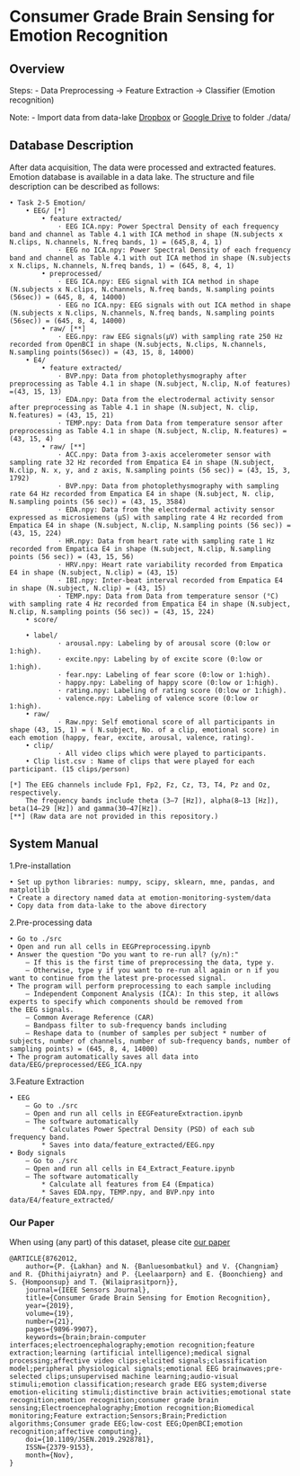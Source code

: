 # Consumer Grade Brain Sensing for Emotion Recognition

## Overview
Steps:
    - Data Preprocessing -> Feature Extraction -> Classifier (Emotion recognition)
    
Note:
    - Import data from data-lake [Dropbox](https://www.dropbox.com/sh/l0fxvbcvf15vnv1/AACMiqjFOMse6ODftzU7AKMxa?dl=0) or [Google Drive](https://drive.google.com/drive/folders/1uEdYurqxZb1hZX8IGuI-WYJAyyb8JDxn?usp=sharing) to folder ./data/


## Database Description
After data acquisition, The data were processed and extracted features. Emotion database is available in a data lake. The structure and file description can be described as follows:


    • Task 2-5 Emotion/
        • EEG/ [*]
            • feature extracted/
                · EEG ICA.npy: Power Spectral Density of each frequency band and channel as Table 4.1 with ICA method in shape (N.subjects x N.clips, N.channels, N.freq bands, 1) = (645,8, 4, 1)
                · EEG no ICA.npy: Power Spectral Density of each frequency band and channel as Table 4.1 with out ICA method in shape (N.subjects x N.clips, N.channels, N.freq bands, 1) = (645, 8, 4, 1)
            • preprocessed/
                · EEG ICA.npy: EEG signal with ICA method in shape (N.subjects x N.clips, N.channels, N.freq bands, N.sampling points (56sec)) = (645, 8, 4, 14000)
                · EEG no ICA.npy: EEG signals with out ICA method in shape (N.subjects x N.clips, N.channels, N.freq bands, N.sampling points (56sec)) = (645, 8, 4, 14000)
            • raw/ [**]
                · EEG.npy: raw EEG signals(µV) with sampling rate 250 Hz recorded from OpenBCI in shape (N.subjects, N.clips, N.channels, N.sampling points(56sec)) = (43, 15, 8, 14000) 
        • E4/
            • feature extracted/
                · BVP.npy: Data from photoplethysmography after preprocessing as Table 4.1 in shape (N.subject, N.clip, N.of features) =(43, 15, 13)
                · EDA.npy: Data from the electrodermal activity sensor after preprocessing as Table 4.1 in shape (N.subject, N. clip, N.features) = (43, 15, 21)
                · TEMP.npy: Data from Data from temperature sensor after preprocessing as Table 4.1 in shape (N.subject, N.clip, N.features) = (43, 15, 4)
            • raw/ [**]
                · ACC.npy: Data from 3-axis accelerometer sensor with sampling rate 32 Hz recorded from Empatica E4 in shape (N.subject, N.clip, N. x, y, and z axis, N.sampling points (56 sec)) = (43, 15, 3, 1792)
                · BVP.npy: Data from photoplethysmography with sampling rate 64 Hz recorded from Empatica E4 in shape (N.subject, N. clip, N.sampling points (56 sec)) = (43, 15, 3584)
                · EDA.npy: Data from the electrodermal activity sensor expressed as microsiemens (µS) with sampling rate 4 Hz recorded from Empatica E4 in shape (N.subject, N.clip, N.sampling points (56 sec)) = (43, 15, 224)
                · HR.npy: Data from heart rate with sampling rate 1 Hz recorded from Empatica E4 in shape (N.subject, N.clip, N.sampling points (56 sec)) = (43, 15, 56)
                · HRV.npy: Heart rate variability recorded from Empatica E4 in shape (N.subject, N.clip) = (43, 15)
                · IBI.npy: Inter-beat interval recorded from Empatica E4 in shape (N.subject, N.clip) = (43, 15)
                · TEMP.npy: Data from Data from temperature sensor (°C) with sampling rate 4 Hz recorded from Empatica E4 in shape (N.subject, N.clip, N.sampling points (56 sec)) = (43, 15, 224)
        • score/
    
        • label/
                · arousal.npy: Labeling by of arousal score (0:low or 1:high).
                · excite.npy: Labeling by of excite score (0:low or 1:high).
                · fear.npy: Labeling of fear score (0:low or 1:high).
                · happy.npy: Labeling of happy score (0:low or 1:high).
                · rating.npy: Labeling of rating score (0:low or 1:high).
                · valence.npy: Labeling of valence score (0:low or 1:high).
        • raw/
                · Raw.npy: Self emotional score of all participants in shape (43, 15, 1) = ( N.subject, No. of a clip, emotional score) in each emotion (happy, fear, excite, arousal, valence, rating).
        • clip/
                · All video clips which were played to participants.
        • Clip list.csv : Name of clips that were played for each participant. (15 clips/person)
        
    [*] The EEG channels include Fp1, Fp2, Fz, Cz, T3, T4, Pz and Oz, respectively.
        The frequency bands include theta (3–7 [Hz]), alpha(8–13 [Hz]), beta(14–29 [Hz]) and gamma(30–47[Hz]). 
    [**] (Raw data are not provided in this repository.)

      
      
## System Manual
1.Pre-installation
    
    • Set up python libraries: numpy, scipy, sklearn, mne, pandas, and matplotlib
    • Create a directory named data at emotion-monitoring-system/data
    • Copy data from data-lake to the above directory
    
    
2.Pre-processing data

    • Go to ./src
    • Open and run all cells in EEGPreprocessing.ipynb
    • Answer the question "Do you want to re-run all? (y/n):"
        – If this is the first time of preprocessing the data, type y.
        – Otherwise, type y if you want to re-run all again or n if you want to continue from the latest pre-processed signal.
    • The program will perform preprocessing to each sample including
        – Independent Component Analysis (ICA): In this step, it allows experts to specify which components should be removed from
    the EEG signals.
        – Common Average Reference (CAR)
        – Bandpass filter to sub-frequency bands including
        – Reshape data to (number of samples per subject * number of subjects, number of channels, number of sub-frequency bands, number of sampling points) = (645, 8, 4, 14000)
    • The program automatically saves all data into data/EEG/preprocessed/EEG_ICA.npy
    
    
3.Feature Extraction

    • EEG
        – Go to ./src
        – Open and run all cells in EEGFeatureExtraction.ipynb
        – The software automatically
            * Calculates Power Spectral Density (PSD) of each sub frequency band.
            * Saves into data/feature_extracted/EEG.npy
    • Body signals
        – Go to ./src
        – Open and run all cells in E4_Extract_Feature.ipynb
        – The software automatically
            * Calculate all features from E4 (Empatica)
            * Saves EDA.npy, TEMP.npy, and BVP.npy into data/E4/feature_extracted/



### Our Paper

When using (any part) of this dataset, please cite [our paper](https://ieeexplore.ieee.org/document/8762012)

```
@ARTICLE{8762012,  
    author={P. {Lakhan} and N. {Banluesombatkul} and V. {Changniam} and R. {Dhithijaiyratn} and P. {Leelaarporn} and E. {Boonchieng} and S. {Hompoonsup} and T. {Wilaiprasitporn}}, 
    journal={IEEE Sensors Journal}, 
    title={Consumer Grade Brain Sensing for Emotion Recognition}, 
    year={2019}, 
    volume={19}, 
    number={21}, 
    pages={9896-9907}, 
    keywords={brain;brain-computer interfaces;electroencephalography;emotion recognition;feature extraction;learning (artificial intelligence);medical signal processing;affective video clips;elicited signals;classification model;peripheral physiological signals;emotional EEG brainwaves;pre-selected clips;unsupervised machine learning;audio-visual stimuli;emotion classification;research grade EEG system;diverse emotion-eliciting stimuli;distinctive brain activities;emotional state recognition;emotion recognition;consumer grade brain sensing;Electroencephalography;Emotion recognition;Biomedical monitoring;Feature extraction;Sensors;Brain;Prediction algorithms;Consumer grade EEG;low-cost EEG;OpenBCI;emotion recognition;affective computing}, 
    doi={10.1109/JSEN.2019.2928781}, 
    ISSN={2379-9153}, 
    month={Nov}, 
}
```
